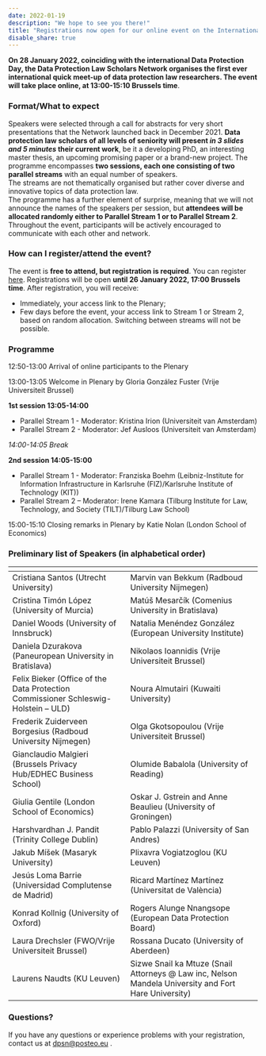 ```yaml
---
date: 2022-01-19
description: "We hope to see you there!"
title: "Registrations now open for our online event on the International Data Protection Day!"
disable_share: true
---
```


**On 28 January 2022, coinciding with the international Data Protection Day, the Data Protection Law Scholars Network organises **the first ever international quick meet-up of data protection law researchers**. 
The event will take place online, at 13:00-15:10 Brussels time**.  

### Format/What to expect

Speakers were selected through a call for abstracts for very short presentations that the Network launched back in December 2021. 
**Data protection law scholars of all levels of seniority will present *in 3 slides and 5 minutes* their current work**, be it a developing PhD, an interesting master thesis, an upcoming promising paper or a brand-new project.
The programme encompasses **two sessions, each one consisting of two parallel streams** with an equal number of speakers.  
The streams are not thematically organised but rather cover diverse and innovative topics of data protection law.  
The programme has a further element of surprise, meaning that we will not announce the names of the speakers per session, but **attendees will be allocated randomly either to Parallel Stream 1 or to Parallel Stream 2**. 
Throughout the event, participants will be actively encouraged to communicate with each other and network.

### How can I register/attend the event?

The event is **free to attend, but registration is required**. You can register [here](https://tilburguniversity.zoom.us/meeting/register/tJUufuqqqj0uH9fAlTy3-KC2Kw35nA2TRAgY). 
Registrations will be open **until 26 January 2022, 17:00 Brussels time**.
After registration, you will receive: 
- Immediately, your access link to the Plenary;
- Few days before the event, your access link to Stream 1 or Stream 2, based on random allocation. Switching between streams will not be possible. 


### Programme

12:50-13:00 Arrival of online participants to the Plenary

13:00-13:05 Welcome in Plenary by Gloria González Fuster (Vrije Universiteit Brussel) 

**1st session 13:05-14:00**

- Parallel Stream 1 - Moderator: Kristina Irion (Universiteit van Amsterdam) 
- Parallel Stream 2 - Moderator: Jef Ausloos (Universiteit van Amsterdam) 

*14:00-14:05 Break*

**2nd session 14:05-15:00**

- Parallel Stream 1 - Moderator: Franziska Boehm (Leibniz-Institute for Information Infrastructure in Karlsruhe (FIZ)/Karlsruhe Institute of Technology (KIT)) 
- Parallel Stream 2 – Moderator: Irene Kamara (Tilburg Institute for Law, Technology, and Society (TILT)/Tilburg Law School) 

15:00-15:10 Closing remarks in Plenary by Katie Nolan (London School of Economics) 

### Preliminary list of Speakers (in alphabetical order)

| <!-- -->    | <!-- -->    |
|-------------|-------------|
| Cristiana Santos (Utrecht University) | Marvin van Bekkum (Radboud University Nijmegen)  |
| Cristina Timón López (University of Murcia)| Matúš Mesarčík (Comenius University in Bratislava) |
| Daniel Woods (University of Innsbruck)| Natalia Menéndez González (European University Institute)  |
| Daniela Dzurakova (Paneuropean University in Bratislava) | Nikolaos Ioannidis (Vrije Universiteit Brussel) |
| Felix Bieker (Office of the Data Protection Commissioner Schleswig-Holstein – ULD) |  Noura Almutairi (Kuwaiti University) |
| Frederik Zuiderveen Borgesius (Radboud University Nijmegen)|  Olga Gkotsopoulou (Vrije Universiteit Brussel)|
| Gianclaudio Malgieri (Brussels Privacy Hub/EDHEC Business School) | Olumide Babalola (University of Reading) |
| Giulia Gentile (London School of Economics) |  Oskar J. Gstrein and Anne Beaulieu (University of Groningen) |
| Harshvardhan J. Pandit (Trinity College Dublin) | Pablo Palazzi (University of San Andres) |
| Jakub Míšek (Masaryk University) | Plixavra Vogiatzoglou (KU Leuven) |
| Jesús Loma Barrie (Universidad Complutense de Madrid) | Ricard Martínez Martínez (Universitat de València) |
| Konrad Kollnig (University of Oxford) |  Rogers Alunge Nnangsope (European Data Protection Board) |
| Laura Drechsler (FWO/Vrije Universiteit Brussel) |  Rossana Ducato (University of Aberdeen)  |
| Laurens Naudts (KU Leuven) | Sizwe Snail ka Mtuze (Snail Attorneys @ Law inc, Nelson Mandela University and Fort Hare University) |


### Questions? 

If you have any questions or experience problems with your registration, contact us at dpsn@posteo.eu .

   

